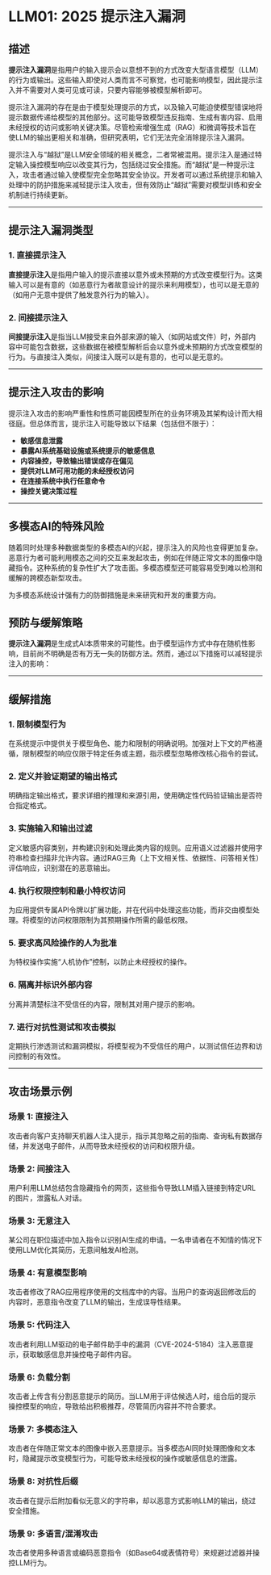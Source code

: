 # LLM01: 2025 提示注入漏洞

## 描述

**提示注入漏洞**是指用户的输入提示会以意想不到的方式改变大型语言模型（LLM）的行为或输出。这些输入即使对人类而言不可察觉，也可能影响模型，因此提示注入并不需要对人类可见或可读，只要内容能够被模型解析即可。

提示注入漏洞的存在是由于模型处理提示的方式，以及输入可能迫使模型错误地将提示数据传递给模型的其他部分。这可能导致模型违反指南、生成有害内容、启用未经授权的访问或影响关键决策。尽管检索增强生成（RAG）和微调等技术旨在使LLM的输出更相关和准确，但研究表明，它们无法完全消除提示注入漏洞。

提示注入与“越狱”是LLM安全领域的相关概念，二者常被混用。提示注入是通过特定输入操控模型响应以改变其行为，包括绕过安全措施。而“越狱”是一种提示注入，攻击者通过输入使模型完全忽略其安全协议。开发者可以通过系统提示和输入处理中的防护措施来减轻提示注入攻击，但有效防止“越狱”需要对模型训练和安全机制进行持续更新。

---

## 提示注入漏洞类型

### 1. 直接提示注入
**直接提示注入**是指用户输入的提示直接以意外或未预期的方式改变模型行为。这类输入可以是有意的（如恶意行为者故意设计的提示来利用模型），也可以是无意的（如用户无意中提供了触发意外行为的输入）。

### 2. 间接提示注入
**间接提示注入**是指当LLM接受来自外部来源的输入（如网站或文件）时，外部内容中可能包含数据，这些数据在被模型解析后会以意外或未预期的方式改变模型的行为。与直接注入类似，间接注入既可以是有意的，也可以是无意的。

---

## 提示注入攻击的影响

提示注入攻击的影响严重性和性质可能因模型所在的业务环境及其架构设计而大相径庭。但总体而言，提示注入可能导致以下结果（包括但不限于）：

- **敏感信息泄露**
- **暴露AI系统基础设施或系统提示的敏感信息**
- **内容操控，导致输出错误或存在偏见**
- **提供对LLM可用功能的未经授权访问**
- **在连接系统中执行任意命令**
- **操控关键决策过程**

---

## 多模态AI的特殊风险

随着同时处理多种数据类型的多模态AI的兴起，提示注入的风险也变得更加复杂。恶意行为者可能利用模态之间的交互来发起攻击，例如在伴随正常文本的图像中隐藏指令。这种系统的复杂性扩大了攻击面。多模态模型还可能容易受到难以检测和缓解的跨模态新型攻击。

为多模态系统设计强有力的防御措施是未来研究和开发的重要方向。



## 预防与缓解策略

**提示注入漏洞**是生成式AI本质带来的可能性。由于模型运作方式中存在随机性影响，目前尚不明确是否有万无一失的防御方法。然而，通过以下措施可以减轻提示注入的影响：

---

## 缓解措施

### 1. 限制模型行为
在系统提示中提供关于模型角色、能力和限制的明确说明。加强对上下文的严格遵循，限制模型的响应仅限于特定任务或主题，指示模型忽略修改核心指令的尝试。

### 2. 定义并验证期望的输出格式
明确指定输出格式，要求详细的推理和来源引用，使用确定性代码验证输出是否符合指定格式。

### 3. 实施输入和输出过滤
定义敏感内容类别，并构建识别和处理此类内容的规则。应用语义过滤器并使用字符串检查扫描非允许内容。通过RAG三角（上下文相关性、依据性、问答相关性）评估响应，识别潜在的恶意输出。

### 4. 执行权限控制和最小特权访问
为应用提供专属API令牌以扩展功能，并在代码中处理这些功能，而非交由模型处理。将模型的访问权限限制为其预期操作所需的最低权限。

### 5. 要求高风险操作的人为批准
为特权操作实施“人机协作”控制，以防止未经授权的操作。

### 6. 隔离并标识外部内容
分离并清楚标注不受信任的内容，限制其对用户提示的影响。

### 7. 进行对抗性测试和攻击模拟
定期执行渗透测试和漏洞模拟，将模型视为不受信任的用户，以测试信任边界和访问控制的有效性。

---

## 攻击场景示例

### 场景 1: **直接注入**
攻击者向客户支持聊天机器人注入提示，指示其忽略之前的指南、查询私有数据存储，并发送电子邮件，从而导致未经授权的访问和权限升级。

### 场景 2: **间接注入**
用户利用LLM总结包含隐藏指令的网页，这些指令导致LLM插入链接到特定URL的图片，泄露私人对话。

### 场景 3: **无意注入**
某公司在职位描述中加入指令以识别AI生成的申请。一名申请者在不知情的情况下使用LLM优化其简历，无意间触发AI检测。

### 场景 4: **有意模型影响**
攻击者修改了RAG应用程序使用的文档库中的内容。当用户的查询返回修改后的内容时，恶意指令改变了LLM的输出，生成误导性结果。

### 场景 5: **代码注入**
攻击者利用LLM驱动的电子邮件助手中的漏洞（CVE-2024-5184）注入恶意提示，获取敏感信息并操控电子邮件内容。

### 场景 6: **负载分割**
攻击者上传含有分割恶意提示的简历。当LLM用于评估候选人时，组合后的提示操控模型的响应，导致给出积极推荐，尽管简历内容并不符合要求。

### 场景 7: **多模态注入**
攻击者在伴随正常文本的图像中嵌入恶意提示。当多模态AI同时处理图像和文本时，隐藏提示改变模型行为，可能导致未经授权的操作或敏感信息的泄露。

### 场景 8: **对抗性后缀**
攻击者在提示后附加看似无意义的字符串，却以恶意方式影响LLM的输出，绕过安全措施。

### 场景 9: **多语言/混淆攻击**
攻击者使用多种语言或编码恶意指令（如Base64或表情符号）来规避过滤器并操控LLM行为。

